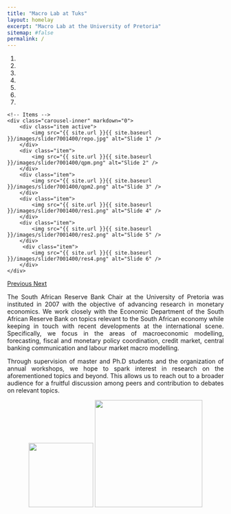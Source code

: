 ```yaml
---
title: "Macro Lab at Tuks"
layout: homelay
excerpt: "Macro Lab at the University of Pretoria"
sitemap: #false
permalink: /
---
```


<div markdown="0" id="carousel" class="carousel slide" data-ride="carousel" data-interval="4000" data-pause="hover" >
    <!-- Menu -->
    <ol class="carousel-indicators">
        <li data-target="#carousel" data-slide-to="0" class="active"></li>
        <li data-target="#carousel" data-slide-to="1"></li>
        <li data-target="#carousel" data-slide-to="2"></li>
        <li data-target="#carousel" data-slide-to="3"></li>
        <li data-target="#carousel" data-slide-to="4"></li>
        <li data-target="#carousel" data-slide-to="5"></li>
        <li data-target="#carousel" data-slide-to="6"></li>
    </ol>

    <!-- Items -->
    <div class="carousel-inner" markdown="0">
        <div class="item active">
            <img src="{{ site.url }}{{ site.baseurl }}/images/slider7001400/repo.jpg" alt="Slide 1" />
        </div>
        <div class="item">
            <img src="{{ site.url }}{{ site.baseurl }}/images/slider7001400/qpm.png" alt="Slide 2" />
        </div>
        <div class="item">
            <img src="{{ site.url }}{{ site.baseurl }}/images/slider7001400/qpm2.png" alt="Slide 3" />
        </div>
        <div class="item">
            <img src="{{ site.url }}{{ site.baseurl }}/images/slider7001400/res1.png" alt="Slide 4" />
        </div>
        <div class="item">
            <img src="{{ site.url }}{{ site.baseurl }}/images/slider7001400/res2.png" alt="Slide 5" />
        </div>       
         <div class="item">
            <img src="{{ site.url }}{{ site.baseurl }}/images/slider7001400/res4.png" alt="Slide 6" />
        </div>
    </div>
  <a class="left carousel-control" href="#carousel" role="button" data-slide="prev">
    <span class="glyphicon glyphicon-chevron-left" aria-hidden="true"></span>
    <span class="sr-only">Previous</span>
  </a>
  <a class="right carousel-control" href="#carousel" role="button" data-slide="next">
    <span class="glyphicon glyphicon-chevron-right" aria-hidden="true"></span>
    <span class="sr-only">Next</span>
  </a>
</div>

<p align="justify">The South African Reserve Bank Chair at the University of Pretoria was instituted in 2007 with the objective of advancing research in monetary economics. We work closely with the Economic Department of the South African Reserve Bank on topics relevant to the South African economy while keeping in touch with recent developments at the international scene. Specifically, we focus in the areas of macroeconomic modelling, forecasting, fiscal and monetary policy coordination, credit market, central banking communication and labour market macro modelling.</p>

<p align="justify">Through supervision of master and Ph.D students  and the organization of annual workshops, we hope to spark interest in research on the aforementioned topics and beyond. This allows us to reach out to a broader audience for a fruitful discussion among peers and contribution to debates on relevant topics.</p>




<center>
<figure class="second">
  <img src="{{ site.url }}{{ site.baseurl }}/images/logopic/sarb.png" style="width: 150px">
  <img src="{{ site.url }}{{ site.baseurl }}/images/logopic/tuks.png" style="width: 250px">
</figure>
</center>
